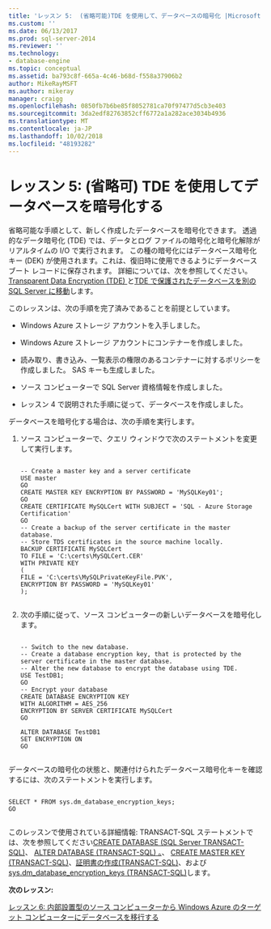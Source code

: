 ```yaml
---
title: 'レッスン 5:  (省略可能)TDE を使用して、データベースの暗号化 |Microsoft Docs'
ms.custom: ''
ms.date: 06/13/2017
ms.prod: sql-server-2014
ms.reviewer: ''
ms.technology:
- database-engine
ms.topic: conceptual
ms.assetid: ba793c8f-665a-4c46-b68d-f558a37906b2
author: MikeRayMSFT
ms.author: mikeray
manager: craigg
ms.openlocfilehash: 0850fb7b6be85f8052781ca70f97477d5cb3e403
ms.sourcegitcommit: 3da2edf82763852cff6772a1a282ace3034b4936
ms.translationtype: MT
ms.contentlocale: ja-JP
ms.lasthandoff: 10/02/2018
ms.locfileid: "48193282"
---
```

# <a name="lesson-5-optional-encrypt-your-database-using-tde"></a>レッスン 5:  (省略可) TDE を使用してデータベースを暗号化する
  省略可能な手順として、新しく作成したデータベースを暗号化できます。 透過的なデータ暗号化 (TDE) では、データとログ ファイルの暗号化と暗号化解除がリアルタイムの I/O で実行されます。 この種の暗号化にはデータベース暗号化キー (DEK) が使用されます。これは、復旧時に使用できるようにデータベース ブート レコードに保存されます。 詳細については、次を参照してください。 [Transparent Data Encryption &#40;TDE&#41; ](security/encryption/transparent-data-encryption.md)と[TDE で保護されたデータベースを別の SQL Server に移動](security/encryption/move-a-tde-protected-database-to-another-sql-server.md)します。  
  
 このレッスンは、次の手順を完了済みであることを前提としています。  
  
-   Windows Azure ストレージ アカウントを入手しました。  
  
-   Windows Azure ストレージ アカウントにコンテナーを作成しました。  
  
-   読み取り、書き込み、一覧表示の権限のあるコンテナーに対するポリシーを作成しました。 SAS キーも生成しました。  
  
-   ソース コンピューターで SQL Server 資格情報を作成しました。  
  
-   レッスン 4 で説明された手順に従って、データベースを作成しました。  
  
 データベースを暗号化する場合は、次の手順を実行します。  
  
1.  ソース コンピューターで、クエリ ウィンドウで次のステートメントを変更して実行します。  
  
    ```  
  
    -- Create a master key and a server certificate   
    USE master   
    GO   
    CREATE MASTER KEY ENCRYPTION BY PASSWORD = 'MySQLKey01';   
    GO   
    CREATE CERTIFICATE MySQLCert WITH SUBJECT = 'SQL - Azure Storage Certification'   
    GO   
    -- Create a backup of the server certificate in the master database.   
    -- Store TDS certificates in the source machine locally.   
    BACKUP CERTIFICATE MySQLCert   
    TO FILE = 'C:\certs\MySQLCert.CER'   
    WITH PRIVATE KEY   
    (   
    FILE = 'C:\certs\MySQLPrivateKeyFile.PVK',   
    ENCRYPTION BY PASSWORD = 'MySQLKey01'   
    );  
  
    ```  
  
2.  次の手順に従って、ソース コンピューターの新しいデータベースを暗号化します。  
  
    ```  
  
    -- Switch to the new database.   
    -- Create a database encryption key, that is protected by the server certificate in the master database.    
    -- Alter the new database to encrypt the database using TDE.   
    USE TestDB1;   
    GO   
    -- Encrypt your database   
    CREATE DATABASE ENCRYPTION KEY   
    WITH ALGORITHM = AES_256   
    ENCRYPTION BY SERVER CERTIFICATE MySQLCert   
    GO   
  
    ALTER DATABASE TestDB1   
    SET ENCRYPTION ON   
    GO  
  
    ```  
  
 データベースの暗号化の状態と、関連付けられたデータベース暗号化キーを確認するには、次のステートメントを実行します。  
  
```  
  
SELECT * FROM sys.dm_database_encryption_keys;   
GO  
  
```  
  
 このレッスンで使用されている詳細情報: TRANSACT-SQL ステートメントでは、次を参照してください[CREATE DATABASE &#40;SQL Server TRANSACT-SQL&#41;](/sql/t-sql/statements/create-database-sql-server-transact-sql)、 [ALTER DATABASE &#40;TRANSACT-SQL&#41; 。](/sql/t-sql/statements/alter-database-transact-sql)、 [CREATE MASTER KEY &#40;TRANSACT-SQL&#41;](/sql/t-sql/statements/create-master-key-transact-sql)、[証明書の作成&#40;TRANSACT-SQL&#41;](/sql/t-sql/statements/create-certificate-transact-sql)、および[sys.dm_database_encryption_keys &#40;TRANSACT-SQL&#41;](/sql/relational-databases/system-dynamic-management-views/sys-dm-database-encryption-keys-transact-sql)します。  
  
 **次のレッスン:**  
  
 [レッスン 6: 内部設置型のソース コンピューターから Windows Azure のターゲット コンピューターにデータベースを移行する](lesson-5-backup-database-using-file-snapshot-backup.md)  
  
  
